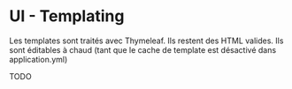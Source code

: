 # UI - Templating

Les templates sont traités avec Thymeleaf. Ils restent des HTML valides. Ils sont éditables à chaud (tant que le cache de template est désactivé dans application.yml)

TODO